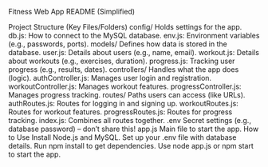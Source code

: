 Fitness Web App README (Simplified)

Project Structure (Key Files/Folders)
config/
Holds settings for the app.
db.js: How to connect to the MySQL database.
env.js: Environment variables (e.g., passwords, ports).
models/
Defines how data is stored in the database.
user.js: Details about users (e.g., name, email).
workout.js: Details about workouts (e.g., exercises, duration).
progress.js: Tracking user progress (e.g., results, dates).
controllers/
Handles what the app does (logic).
authController.js: Manages user login and registration.
workoutController.js: Manages workout features.
progressController.js: Manages progress tracking.
routes/
Paths users can access (like URLs).
authRoutes.js: Routes for logging in and signing up.
workoutRoutes.js: Routes for workout features.
progressRoutes.js: Routes for progress tracking.
index.js: Combines all routes together.
.env
Secret settings (e.g., database password) – don’t share this!
app.js
Main file to start the app.
How to Use
Install Node.js and MySQL.
Set up your .env file with database details.
Run npm install to get dependencies.
Use node app.js or npm start to start the app.